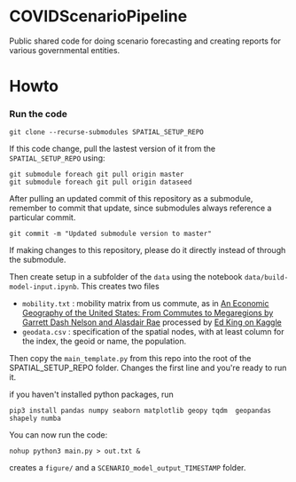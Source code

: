 # COVIDScenarioPipeline
Public shared code for doing scenario forecasting and creating reports for various governmental entities.

# Howto

### Run the code

```
git clone --recurse-submodules SPATIAL_SETUP_REPO
```

If this code change, pull the lastest version of it from the `SPATIAL_SETUP_REPO` using:

```
git submodule foreach git pull origin master
git submodule foreach git pull origin dataseed
```

After pulling an updated commit of this repository as a submodule, remember to commit that update, since submodules always reference a particular commit.
```
git commit -m "Updated submodule version to master"
```

If making changes to this repository, please do it directly instead of through the submodule.

Then create setup in a subfolder of the `data` using the notebook `data/build-model-input.ipynb`. This creates two files

* `mobility.txt` : mobility matrix from us commute, as in [An Economic Geography of the United States: From Commutes to Megaregions by Garrett Dash Nelson and Alasdair Rae](https://journals.plos.org/plosone/article?id=10.1371/journal.pone.0166083) processed by [Ed King on Kaggle](https://www.kaggle.com/kinguistics/visualizing-u-s-commutes)
* `geodata.csv` : specification of the spatial nodes, with at least column for the index, the geoid or name, the population.

Then copy the `main_template.py` from this repo into the root of the SPATIAL_SETUP_REPO folder. Changes the first line and you're ready to run it.

if you haven't installed python packages, run

```
pip3 install pandas numpy seaborn matplotlib geopy tqdm  geopandas shapely numba
```

You can now run the code:
```
nohup python3 main.py > out.txt &
```
creates a `figure/` and a `SCENARIO_model_output_TIMESTAMP` folder.
